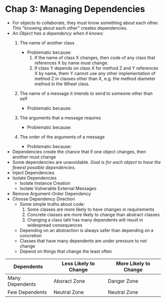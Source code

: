 # Chap 3: Managing Dependencies

* For objects to collaborate, they must know something about each other. This "knowing about each other" creates dependencies. 
* *An Object has a dependency when it knows:*
    1. The name of another class
        * Problematic because:
            1. If the name of class X changes, then code of any class that references X by name must change.
            2. If class Y depends on class X for method Z and Y references X by name, them Y cannot use any other implementation of method Z in classes other than X, e.g. the method diameter method in the Wheel class.
    
    2. The name of a message it intends to send to someone other than self
        * Problematic because: 
    3. The arguments that a message requires
        * Problematic because: 
    4. The order of the arguments of a message
        * Problematic because: 
* Dependencies create the chance that if one object changes, then another must change
* Some dependencies are unavoidable. _Goal is for each object to have the fewest possible dependencies_.
* Inject Dependencies
* Isolate Dependencies
    * Isolate Instance Creation
    * Isolate Vulnerable External Messages
* Remove Argument-Order Dependency
* Choose Dependency Direction
    * Some simple truths about code:
        1. Some classes are more likely to have changes in requirements
        2. Concrete classes are more likely to change than abstract classes
        3. Changing a class taht has many dependents will result in widespread consequences
    * Depending on an abstraction is always safer than depending on a concretion
    * Classes that have many dependents are under pressure to not change
    * Depend on things that change the least often

Dependents     | Less Likely to Change | More Likely to Change
---------------|-----------------------|----------------------
Many Dependents| Absract Zone          | Danger Zone
Few Dependents | Neutral Zone          | Neutral Zone
